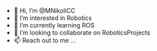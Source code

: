 - 👋 Hi, I’m @MNikoliCC
- 👀 I’m interested in Robotics
- 🌱 I’m currently learning ROS
- 💞️ I’m looking to collaborate on RoboticsProjects
- 📫 Reach out to me ...

<!---
MNikoliCC/MNikoliCC is a ✨ special ✨ repository because its `README.md` (this file) appears on your GitHub profile.
You can click the Preview link to take a look at your changes.
--->
